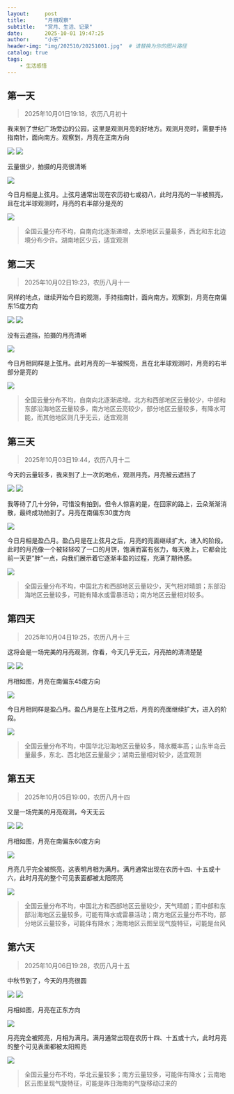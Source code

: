 ```yaml
---
layout:     post
title:      "月相观察"
subtitle:   "赏月、生活、记录"
date:       2025-10-01 19:47:25
author:     "小乐"
header-img: "img/202510/20251001.jpg"  # 请替换为你的图片路径
catalog: true
tags:
    - 生活感悟
---
```


## 第一天

> 2025年10月01日19:18，农历八月初十

我来到了世纪广场旁边的公园，这里是观测月亮的好地方。观测月亮时，需要手持指南针，面向南方。观察到，月亮在正南方向

![](https://mtcxlg6x.cn-nb1.rainapp.top/2025-10-01-c/day1_1.jpg)
![](https://mtcxlg6x.cn-nb1.rainapp.top/2025-10-01-c/day1_2.jpg)

云量很少，拍摄的月亮很清晰

![](https://mtcxlg6x.cn-nb1.rainapp.top/2025-10-01-c/day1_3.jpg)

今日月相是上弦月。上弦月通常出现在农历初七或初八，此时月亮的一半被照亮，且在北半球观测时，月亮的右半部分是亮的

![](https://mtcxlg6x.cn-nb1.rainapp.top/2025-10-01-c/day1_4.jpg)

> 全国云量分布不均，自南向北逐渐递增，太原地区云量最多，西北和东北边境分布少许。湖南地区少云，适宜观测

## 第二天

> 2025年10月02日19:23，农历八月十一

同样的地点，继续开始今日的观测，手持指南针，面向南方。观察到，月亮在南偏东15度方向

![](https://mtcxlg6x.cn-nb1.rainapp.top/2025-10-01-c/day2_1.jpg)
![](https://mtcxlg6x.cn-nb1.rainapp.top/2025-10-01-c/day2_2.jpg)

没有云遮挡，拍摄的月亮清晰

![](https://mtcxlg6x.cn-nb1.rainapp.top/2025-10-01-c/day2_3.jpg)

今日月相同样是上弦月。此时月亮的一半被照亮，且在北半球观测时，月亮的右半部分是亮的

![](https://mtcxlg6x.cn-nb1.rainapp.top/2025-10-01-c/day2_4.jpg)

> 全国云量分布不均，自南向北逐渐递增。北方和西部地区云量较少，中部和东部沿海地区云量较多，南方地区云亮较少，部分地区云量较多，有降水可能，而其他地区则几乎无云，适宜观测

## 第三天

> 2025年10月03日19:44，农历八月十二

今天的云量较多，我来到了上一次的地点，观测月亮，月亮被云遮挡了

![](https://mtcxlg6x.cn-nb1.rainapp.top/2025-10-01-c/day3_1.jpg)
![](https://mtcxlg6x.cn-nb1.rainapp.top/2025-10-01-c/day3_2.jpg)

我等待了几十分钟，可惜没有拍到。但令人惊喜的是，在回家的路上，云朵渐渐消散，最终成功拍到了。月亮在南偏东30度方向

![](https://mtcxlg6x.cn-nb1.rainapp.top/2025-10-01-c/day3_3.jpg)

今日月相是盈凸月。盈凸月是在上弦月之后，月亮的亮面继续扩大，进入的阶段。此时的月亮像一个被轻轻咬了一口的月饼，饱满而富有张力，每天晚上，它都会比前一天更“胖”一点，向我们展示着它逐渐丰盈的过程，充满了期待感。

![](https://mtcxlg6x.cn-nb1.rainapp.top/2025-10-01-c/day3_4.jpg)

> 全国云量分布不均，中国北方和西部地区云量较少，天气相对晴朗；东部沿海地区云量较多，可能有降水或雷暴活动；南方地区云量相对较多。

## 第四天

> 2025年10月04日19:25，农历八月十三

这将会是一场完美的月亮观测，你看，今天几乎无云，月亮拍的清清楚楚

![](https://mtcxlg6x.cn-nb1.rainapp.top/2025-10-01-c/day4_1.jpg)
![](https://mtcxlg6x.cn-nb1.rainapp.top/2025-10-01-c/day4_2.jpg)

月相如图，月亮在南偏东45度方向

![](https://mtcxlg6x.cn-nb1.rainapp.top/2025-10-01-c/day4_3.jpg)

今日月相同样是盈凸月。盈凸月是在上弦月之后，月亮的亮面继续扩大，进入的阶段。

![](https://mtcxlg6x.cn-nb1.rainapp.top/2025-10-01-c/day4_4.jpg)

> 全国云量分布不均，中国华北沿海地区云量较多，降水概率高；山东半岛云量最多，东北、西北地区云量最少；湖南云量相对较少，适宜观测

## 第五天

> 2025年10月05日19:00，农历八月十四

又是一场完美的月亮观测，今天无云

![](https://mtcxlg6x.cn-nb1.rainapp.top/2025-10-01-c/day5_1.jpg)
![](https://mtcxlg6x.cn-nb1.rainapp.top/2025-10-01-c/day5_2.jpg)

月相如图，月亮在南偏东60度方向

![](https://mtcxlg6x.cn-nb1.rainapp.top/2025-10-01-c/day5_3.jpg)

月亮几乎完全被照亮，这表明月相为满月。满月通常出现在农历十四、十五或十六，此时月亮的整个可见表面都被太阳照亮

![](https://mtcxlg6x.cn-nb1.rainapp.top/2025-10-01-c/day5_4.jpg)

> 全国云量分布不均，中国北方和西部地区云量较少，天气晴朗；而中部和东部沿海地区云量较多，可能有降水或雷暴活动；南方地区云量分布不均，部分地区云量较多，可能伴有降水；海南地区云图呈现气旋特征，可能是台风

## 第六天

> 2025年10月06日19:28，农历八月十五

中秋节到了，今天的月亮很圆

![](https://mtcxlg6x.cn-nb1.rainapp.top/2025-10-01-c/day6_1.jpg)
![](https://mtcxlg6x.cn-nb1.rainapp.top/2025-10-01-c/day6_2.jpg)

月相如图，月亮在正东方向

![](https://mtcxlg6x.cn-nb1.rainapp.top/2025-10-01-c/day6_3.jpg)

月亮完全被照亮，月相为满月。满月通常出现在农历十四、十五或十六，此时月亮的整个可见表面都被太阳照亮

![](https://mtcxlg6x.cn-nb1.rainapp.top/2025-10-01-c/day6_4.jpg)

> 全国云量分布不均，华北云量较多；南方云量较多，可能伴有降水；云南地区云图呈现气旋特征，可能是昨日海南的气旋移动过来的
